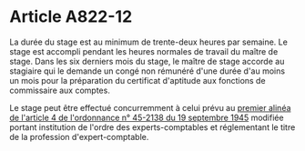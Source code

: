 # Article A822-12

<p>La durée du stage est au minimum de trente-deux heures par semaine. Le stage est accompli pendant les heures normales de travail du maître de stage. Dans les six derniers mois du stage, le maître de stage accorde au stagiaire qui le demande un congé non rémunéré d'une durée d'au moins un mois pour la préparation du certificat d'aptitude aux fonctions de commissaire aux comptes. </p><p>Le stage peut être effectué concurremment à celui prévu au <a href='/affichTexteArticle.do?cidTexte=JORFTEXT000000698851&idArticle=LEGIARTI000006912496&dateTexte=&categorieLien=cid'>premier alinéa de l'article 4 de l'ordonnance n° 45-2138 du 19 septembre 1945</a> modifiée portant institution de l'ordre des experts-comptables et réglementant le titre de la profession d'expert-comptable. </p>